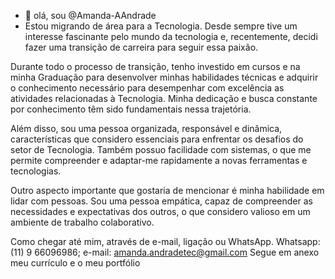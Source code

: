 - 👋 olá, sou @Amanda-AAndrade
- Estou migrando de área para a Tecnologia. Desde sempre tive um interesse fascinante pelo mundo da tecnologia e, recentemente, decidi fazer uma transição de carreira para seguir essa paixão. 
  
Durante todo o processo de transição, tenho investido em cursos e na minha Graduação para desenvolver minhas habilidades técnicas e adquirir o conhecimento necessário para desempenhar com excelência as atividades relacionadas à Tecnologia. Minha dedicação e busca constante por conhecimento têm sido fundamentais nessa trajetória. 
  
Além disso, sou uma pessoa organizada, responsável e dinâmica, características que considero essenciais para enfrentar os desafios do setor de Tecnologia. Também possuo facilidade com sistemas, o que me permite compreender e adaptar-me rapidamente a novas ferramentas e tecnologias. 
  
Outro aspecto importante que gostaria de mencionar é minha habilidade em lidar com pessoas. Sou uma pessoa empática, capaz de compreender as necessidades e expectativas dos outros, o que considero valioso em um ambiente de trabalho colaborativo.

Como chegar até mim, através de e-mail, ligação ou WhatsApp.
Whatsapp: (11) 9 66096986; e-mail: amanda.andradetec@gmail.com Segue em anexo meu currículo e o meu portfólio 